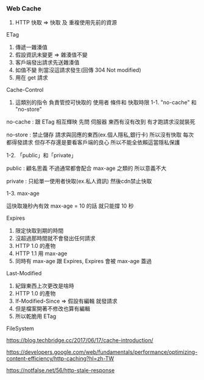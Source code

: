 ### Web Cache ###

1. HTTP 快取 => 快取 及 重複使用先前的資源

ETag

1. 傳遞一雜湊值
2. 假設資訊未變更 => 雜湊值不變
3. 客戶端發出請求先送雜湊值
4. 如值不變 則當沒這請求發生(回傳 304 Not modified)
5. 用在 get 請求

Cache-Control

1. 這類別的指令 負責管控可快取的 使用者 條件和 快取時限
1-1. "no-cache" 和 "no-store"

no-cache : 
跟 ETag 相互輝映
先問 伺服器 東西有沒有改到
有才跑請求沒就裝死

no-store : 
禁止儲存 請求與回應的東西(ex.個人隱私,銀行卡)
所以沒有快取
每次都得發請求
但存不存還是要看客戶端的良心
所以不能全依賴這當隱私保護

1-2. 「public」和「private」

public :
顧名思義
不過通常都會配合 max-age 之類的
所以意義不大

private : 
只給單一使用者快取(ex.私人資訊) 
然後cdn禁止快取

1-3. max-age

這快取幾秒內有效
max-age = 10 的話
就只能撐 10 秒


Expires

1. 限定快取到期的時間
2. 沒超過那時間就不會發出任何請求
3. HTTP 1.0 的產物
4. HTTP 1.1 用 max-age
5. 同時有 max-age 跟 Expires, Expires 會被 max-age 蓋過

Last-Modified

1. 紀錄東西上次更改是啥時
2. HTTP 1.0 的產物
3. If-Modified-Since => 假設有編輯 就發請求
4. 但是檔案開著不修改也算有編輯
5. 所以乾脆用 ETag

FileSystem




https://blog.techbridge.cc/2017/06/17/cache-introduction/

https://developers.google.com/web/fundamentals/performance/optimizing-content-efficiency/http-caching?hl=zh-TW

https://notfalse.net/56/http-stale-response